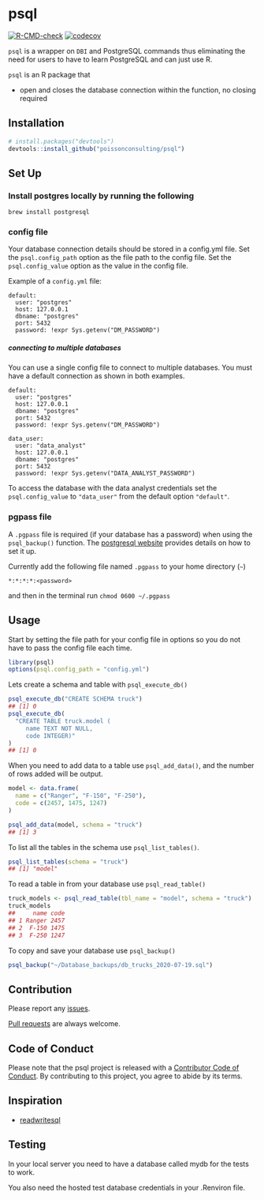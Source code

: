 
# psql

<!-- badges: start -->

[![R-CMD-check](https://github.com/poissonconsulting/psql/actions/workflows/R-CMD-check.yaml/badge.svg)](https://github.com/poissonconsulting/psql/actions/workflows/R-CMD-check.yaml)
[![codecov](https://codecov.io/gh/poissonconsulting/psql/branch/main/graph/badge.svg?token=7F2LIBp2Tt)](https://codecov.io/gh/poissonconsulting/psql)
<!-- badges: end -->

`psql` is a wrapper on `DBI` and PostgreSQL commands thus eliminating
the need for users to have to learn PostgreSQL and can just use R.

`psql` is an R package that

-   open and closes the database connection within the function, no
    closing required

## Installation

``` r
# install.packages("devtools")
devtools::install_github("poissonconsulting/psql")
```

## Set Up

### Install postgres locally by running the following

    brew install postgresql

### config file

Your database connection details should be stored in a config.yml file.
Set the `psql.config_path` option as the file path to the config file.
Set the `psql.config_value` option as the value in the config file.

Example of a `config.yml` file:

    default:
      user: "postgres"
      host: 127.0.0.1
      dbname: "postgres"
      port: 5432
      password: !expr Sys.getenv("DM_PASSWORD")

##### connecting to multiple databases

You can use a single config file to connect to multiple databases. You
must have a default connection as shown in both examples.

    default:
      user: "postgres"
      host: 127.0.0.1
      dbname: "postgres"
      port: 5432
      password: !expr Sys.getenv("DM_PASSWORD")

    data_user:
      user: "data_analyst"
      host: 127.0.0.1
      dbname: "postgres"
      port: 5432
      password: !expr Sys.getenv("DATA_ANALYST_PASSWORD")

To access the database with the data analyst credentials set the
`psql.config_value` to `"data_user"` from the default option
`"default"`.

### pgpass file

A `.pgpass` file is required (if your database has a password) when
using the `psql_backup()` function. The [postgresql
website](https://www.postgresql.org/docs/current/libpq-pgpass.html)
provides details on how to set it up.

Currently add the following file named `.pgpass` to your home directory
(`~`)

    *:*:*:*:<password>

and then in the terminal run `chmod 0600 ~/.pgpass`

## Usage

Start by setting the file path for your config file in options so you do
not have to pass the config file each time.

``` r
library(psql)
options(psql.config_path = "config.yml")
```

Lets create a schema and table with `psql_execute_db()`

``` r
psql_execute_db("CREATE SCHEMA truck")
## [1] 0
psql_execute_db(
  "CREATE TABLE truck.model (
     name TEXT NOT NULL,
     code INTEGER)"
)
## [1] 0
```

When you need to add data to a table use `psql_add_data()`, and the
number of rows added will be output.

``` r
model <- data.frame(
  name = c("Ranger", "F-150", "F-250"),
  code = c(2457, 1475, 1247)
)

psql_add_data(model, schema = "truck")
## [1] 3
```

To list all the tables in the schema use `psql_list_tables()`.

``` r
psql_list_tables(schema = "truck")
## [1] "model"
```

To read a table in from your database use `psql_read_table()`

``` r
truck_models <- psql_read_table(tbl_name = "model", schema = "truck")
truck_models
##     name code
## 1 Ranger 2457
## 2  F-150 1475
## 3  F-250 1247
```

To copy and save your database use `psql_backup()`

``` r
psql_backup("~/Database_backups/db_trucks_2020-07-19.sql")
```

## Contribution

Please report any
[issues](https://github.com/poissonconsulting/psql/issues).

[Pull requests](https://github.com/poissonconsulting/psql/pulls) are
always welcome.

## Code of Conduct

Please note that the psql project is released with a [Contributor Code
of
Conduct](https://contributor-covenant.org/version/2/1/CODE_OF_CONDUCT.html).
By contributing to this project, you agree to abide by its terms.

## Inspiration

-   [readwritesql](https://github.com/poissonconsulting/readwritesqlite)

## Testing

In your local server you need to have a database called mydb for the
tests to work.

You also need the hosted test database credentials in your .Renviron
file.
